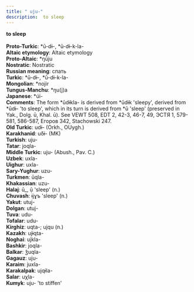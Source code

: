 ```yaml
---
title: " uju-"
description:  to sleep
---
```

<p data-pagefind-weight="0.5">
<strong> to sleep</strong><br><br>
<strong>Proto-Turkic</strong>:  *ū-dɨ-, *ū-dɨ-k-la-<br>
<strong>Altaic etymology</strong>:  Altaic etymology<br>
<strong> Proto-Altaic</strong>:  *ŋū́ju<br>
<strong>Nostratic</strong>:  Nostratic<br>
<strong>Russian meaning</strong>:  спать<br>
<strong>Turkic</strong>:  *ū-dɨ-, *ū-dɨ-k-la-<br>
<strong>Mongolian</strong>:  *nojir<br>
<strong>Tungus-Manchu</strong>:  *ŋu(j)a<br>
<strong>Japanese</strong>:  *úi-<br>
<strong>Comments</strong>:  The form *ūdɨkla- is derived from *ūdɨk 'sleepy', derived from *ūdɨ- 'to sleep', which in its turn is derived from *ū 'sleep' (preserved in Yak., Dolg. ū, Khal. ū). See VEWT 508, EDT 2, 42-3, 46-7, 49, ЭСТЯ 1, 579-581, 586-587, Егоров 342, Stachowski 247.<br>
<strong>Old Turkic</strong>:  udɨ- (Orkh., OUygh.)<br>
<strong>Karakhanid</strong>:  uδɨ- (MK)<br>
<strong>Turkish</strong>:  uju-<br>
<strong>Tatar</strong>:  joqla-<br>
<strong>Middle Turkic</strong>:  uju- (Abush., Pav. C.)<br>
<strong>Uzbek</strong>:  uxla-<br>
<strong>Uighur</strong>:  uxla-<br>
<strong>Sary-Yughur</strong>:  uzu-<br>
<strong>Turkmen</strong>:  ūqla-<br>
<strong>Khakassian</strong>:  uzu-<br>
<strong>Halaj</strong>:  ū_, ụ̄ 'sleep' (n.)<br>
<strong>Chuvash</strong>:  ɨjɣъ 'sleep' (n.)<br>
<strong>Yakut</strong>:  utuj-<br>
<strong>Dolgan</strong>:  utuj-<br>
<strong>Tuva</strong>:  udu-<br>
<strong>Tofalar</strong>:  udu-<br>
<strong>Kirghiz</strong>:  uqta-; ujqu (n.)<br>
<strong>Kazakh</strong>:  ujɨqta-<br>
<strong>Noghai</strong>:  ujkla-<br>
<strong>Bashkir</strong>:  joqla-<br>
<strong>Balkar</strong>:  ǯuqla-<br>
<strong>Gagauz</strong>:  uju-<br>
<strong>Karaim</strong>:  juxla-<br>
<strong>Karakalpak</strong>:  ujqɨla-<br>
<strong>Salar</strong>:  uχla-<br>
<strong>Kumyk</strong>:  uju- 'to stiffen'<br>

</p>
